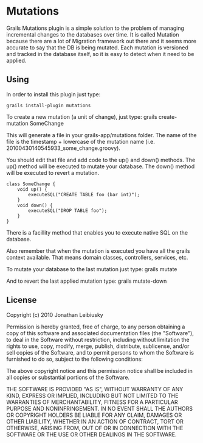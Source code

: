 # Mutations

Grails Mutations plugin is a simple solution to the problem of managing incremental changes to the databases over time. It is called Mutation because there are a lot of Migration framework out there and it seems more accurate to say that the DB is being mutated. Each mutation is versioned and tracked in the database itself, so it is easy to detect when it need to be applied.

## Using

In order to install this plugin just type:

    grails install-plugin mutations

To create a new mutation (a unit of change), just type:
    grails create-mutation SomeChange

This will generate a file in your grails-app/mutations folder. The name of the file is the timestamp + lowercase of the mutation name (i.e. 20100430140545933_some_change.groovy).

You should edit that file and add code to the up() and down() methods. 
The up() method will be executed to mutate your database. 
The down() method will be executed to revert a mutation.

    class SomeChange {
        void up() {
            executeSQL("CREATE TABLE foo (bar int)");
        }
        void down() {
            executeSQL("DROP TABLE foo");
        }
    }

There is a facillity method that enables you to execute native SQL on the database.

Also remember that when the mutation is executed you have all the grails context available. That means domain classes, controllers, services, etc.

To mutate your database to the last mutation just type:
    grails mutate


And to revert the last applied mutation type:
    grails mutate-down

License
-------

Copyright (c) 2010 Jonathan Leibiusky

Permission is hereby granted, free of charge, to any person
obtaining a copy of this software and associated documentation
files (the "Software"), to deal in the Software without
restriction, including without limitation the rights to use,
copy, modify, merge, publish, distribute, sublicense, and/or sell
copies of the Software, and to permit persons to whom the
Software is furnished to do so, subject to the following
conditions:

The above copyright notice and this permission notice shall be
included in all copies or substantial portions of the Software.

THE SOFTWARE IS PROVIDED "AS IS", WITHOUT WARRANTY OF ANY KIND,
EXPRESS OR IMPLIED, INCLUDING BUT NOT LIMITED TO THE WARRANTIES
OF MERCHANTABILITY, FITNESS FOR A PARTICULAR PURPOSE AND
NONINFRINGEMENT. IN NO EVENT SHALL THE AUTHORS OR COPYRIGHT
HOLDERS BE LIABLE FOR ANY CLAIM, DAMAGES OR OTHER LIABILITY,
WHETHER IN AN ACTION OF CONTRACT, TORT OR OTHERWISE, ARISING
FROM, OUT OF OR IN CONNECTION WITH THE SOFTWARE OR THE USE OR
OTHER DEALINGS IN THE SOFTWARE.

